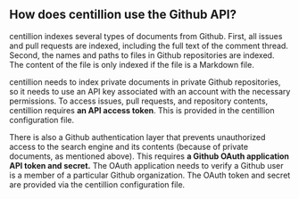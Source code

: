 ## How does centillion use the Github API?

centillion indexes several types of documents from
Github. First, all issues and pull requests are
indexed, including the full text of the comment 
thread. Second, the names and paths to files in 
Github repositories are indexed. The content of
the file is only indexed if the file is a Markdown
file.

centillion needs to index private documents in 
private Github repositories, so it needs to use
an API key associated with an account with the
necessary permissions. To access issues, pull
requests, and repository contents, centillion
requires **an API access token**. This is provided
in the centillion configuration file.

There is also a Github authentication layer 
that prevents unauthorized access to the search
engine and its contents (because of private
documents, as mentioned above). This requires
**a Github OAuth application API token and secret.** 
The OAuth application needs to verify a Github
user is a member of a particular Github 
organization. The OAuth token and secret are
provided via the centillion configuration file.


